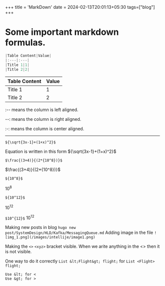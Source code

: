 +++
title = 'MarkDown'
date = 2024-02-13T20:01:13+05:30
tags=["blog"]
+++



# Some important markdown formulas.

```java
|Table Content|Value|
|:---|:---|
|Title 1|1|
|Title 2|2|
```

|Table Content|Value|
|:---|:---|
|Title 1|1|
|Title 2|2|

:-- means the column is left aligned.

--: means the column is right aligned.

:-: means the column is center aligned.

---

```${\sqrt{3x-1}+(1+x)^2}$```

Equation is written in this form ${\sqrt{3x-1}+(1+x)^2}$

```$\frac{(3+4)}{(2*{10^8})}$```

$\frac{(3+4)}{(2*{10^8})}$

```${10^8}$```

${10^8}$

```${10^12}$```

${10^12}$

```$10^{12}$```
$10^{12}$

Making new posts in blog `hugo new post/SystemDesign/HLD/Kafka/MessagingQueue.md`
Adding image in the file `![img_1.png](/images/intellije/image1.png)`

Making the `<>` `<xyz>` bracket visible. When we arite anything in the <> then it is not visible.

One way to do it correctly `List &lt;Flight&gt; flight;` for `List <Flight> flight;`

```
Use &lt; for <
Use &gt; for >
```

